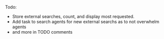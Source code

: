 

Todo:
 - Store external searches, count, and display most requested.
 - Add task to search agents for new external searchs as to not overwhelm agents
 - and more in TODO comments